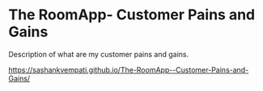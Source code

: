 # The RoomApp- Customer Pains and Gains
Description of what are my customer pains and gains.

https://sashankvempati.github.io/The-RoomApp--Customer-Pains-and-Gains/
